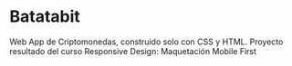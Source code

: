 # Batatabit
Web App de Criptomonedas, construido solo con CSS y HTML. Proyecto resultado del curso Responsive Design: Maquetación Mobile First
